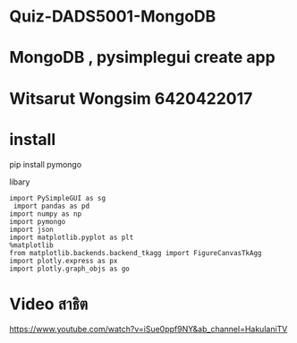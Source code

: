 # Quiz-DADS5001-MongoDB
# MongoDB , pysimplegui create app
# Witsarut Wongsim 6420422017

# install 
pip install pymongo


libary
```
import PySimpleGUI as sg
 import pandas as pd
import numpy as np
import pymongo
import json
import matplotlib.pyplot as plt
%matplotlib
from matplotlib.backends.backend_tkagg import FigureCanvasTkAgg
import plotly.express as px
import plotly.graph_objs as go
```

# Video สาธิต
https://www.youtube.com/watch?v=iSue0ppf9NY&ab_channel=HakulaniTV

